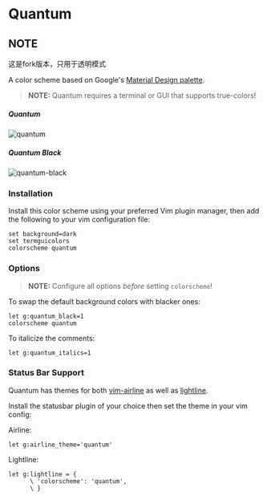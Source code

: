 # Quantum

## NOTE 
这是fork版本，只用于透明模式

A color scheme based on Google's [Material Design palette](https://material.io/guidelines/style/color.html#color-color-palette).

> **NOTE:** Quantum requires a terminal or GUI that supports true-colors!

##### Quantum
![quantum](https://i.imgur.com/gdWhDrA.png)

##### Quantum Black
![quantum-black](https://i.imgur.com/VzPs0Uf.png)

### Installation

Install this color scheme using your preferred Vim plugin manager, then add the
following to your vim configuration file:

```vim
set background=dark
set termguicolors
colorscheme quantum
```

### Options

> **NOTE:** Configure all options *before* setting `colorscheme`!

To swap the default background colors with blacker ones:
```vim
let g:quantum_black=1
colorscheme quantum
```

To italicize the comments:
```vim
let g:quantum_italics=1
```

### Status Bar Support

Quantum has themes for both [vim-airline](https://github.com/vim-airline/vim-airline) as well
as [lightline](https://github.com/itchyny/lightline.vim).

Install the statusbar plugin of your choice then set the theme in your
vim config:

Airline:
```vim
let g:airline_theme='quantum'
```

Lightline:
```vim
let g:lightline = {
      \ 'colorscheme': 'quantum',
      \ }
```
